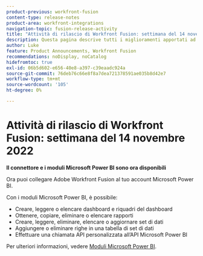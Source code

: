 ```yaml
---
product-previous: workfront-fusion
content-type: release-notes
product-area: workfront-integrations
navigation-topic: fusion-release-activity
title: "Attività di rilascio di Workfront Fusion: settimana del 14 novembre 2022"
description: Questa pagina descrive tutti i miglioramenti apportati ad Adobe Workfront Fusion la settimana del 14 novembre 2022.
author: Luke
feature: Product Announcements, Workfront Fusion
recommendations: noDisplay, noCatalog
hidefromtoc: true
exl-id: 06b5d602-e656-40e8-a397-c39eaadc924a
source-git-commit: 76deb76c66e8f8a7dea721378591ae035b8d42e7
workflow-type: tm+mt
source-wordcount: '105'
ht-degree: 0%

---
```


# Attività di rilascio di Workfront Fusion: settimana del 14 novembre 2022

**Il connettore e i moduli Microsoft Power BI sono ora disponibili**

Ora puoi collegare Adobe Workfront Fusion al tuo account Microsoft Power BI.

Con i moduli Microsoft Power BI, è possibile:

* Creare, leggere o elencare dashboard e riquadri del dashboard
* Ottenere, copiare, eliminare o elencare rapporti
* Creare, leggere, eliminare, elencare o aggiornare set di dati
* Aggiungere o eliminare righe in una tabella di set di dati
* Effettuare una chiamata API personalizzata all’API Microsoft Power BI

Per ulteriori informazioni, vedere [Moduli Microsoft Power BI](../../../workfront-fusion/apps-and-their-modules/powerbi-modules.md).
